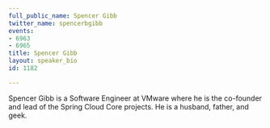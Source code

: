 ```yaml
---
full_public_name: Spencer Gibb
twitter_name: spencerbgibb
events:
- 6963
- 6965
title: Spencer Gibb
layout: speaker_bio
id: 1182

---
```

Spencer Gibb is a Software Engineer at VMware where he is the co-founder and lead of the Spring Cloud Core projects. He is a husband, father, and geek.